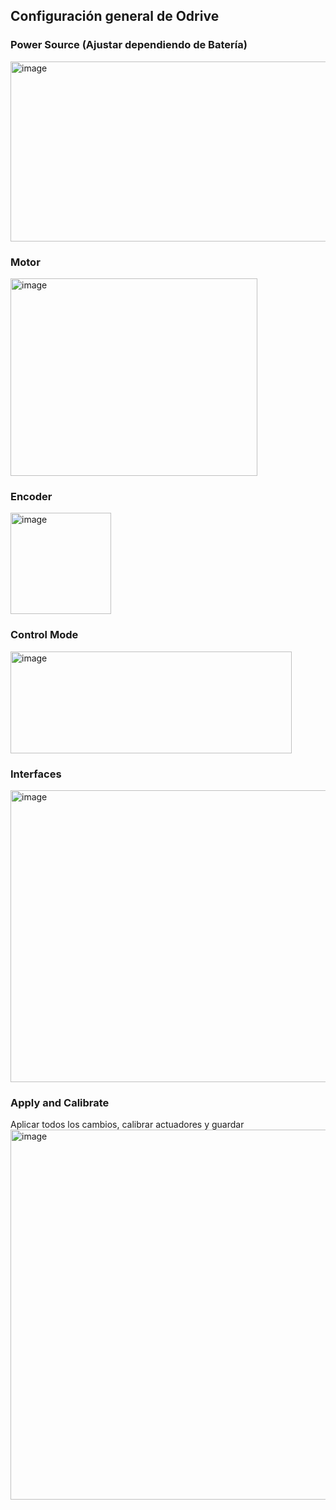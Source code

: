 ## Configuración general de Odrive

### Power Source (Ajustar dependiendo de Batería)
<img width="814" height="288" alt="image" src="https://github.com/user-attachments/assets/6f009d8e-1c18-424f-8be2-8c11fea5c6d4" />

### Motor
<img width="395" height="316" alt="image" src="https://github.com/user-attachments/assets/e451a375-e2e4-4dd8-a01c-c0667dc5a877" />

### Encoder
<img width="161" height="162" alt="image" src="https://github.com/user-attachments/assets/14b6b013-93c2-4fa4-b662-9335d0b28186" />

### Control Mode
<img width="450" height="163" alt="image" src="https://github.com/user-attachments/assets/ea845a94-f34c-4f68-af2e-a08736e5ec0a" />

### Interfaces
<img width="587" height="467" alt="image" src="https://github.com/user-attachments/assets/6e6bec84-f94c-4fba-b78d-f39569c9d699" />

### Apply and Calibrate
Aplicar todos los cambios, calibrar actuadores y guardar
<img width="826" height="592" alt="image" src="https://github.com/user-attachments/assets/1b426aca-858a-4f2b-b012-e6ca0c67b285" />
